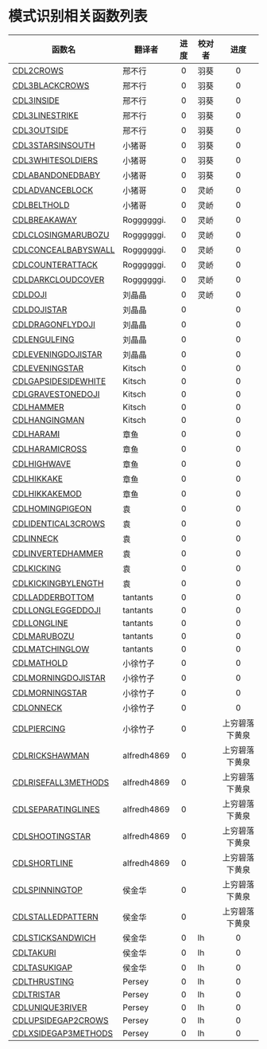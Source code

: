 # 模式识别相关函数列表

|函数名|翻译者|进度|校对者|进度|
|-----|----|:----:|----|:----:|
|[CDL2CROWS](CDL2CROWS.md)|邢不行|0|羽葵|0|
|[CDL3BLACKCROWS](CDL3BLACKCROWS.md) |邢不行|0|羽葵|0|
|[CDL3INSIDE](CDL3INSIDE.md) |邢不行|0|羽葵|0|
|[CDL3LINESTRIKE](CDL3LINESTRIKE.md) |邢不行|0|羽葵|0|
|[CDL3OUTSIDE](CDL3OUTSIDE.md) |邢不行|0|羽葵|0|
|[CDL3STARSINSOUTH](CDL3STARSINSOUTH.md) |小猪哥|0|羽葵|0|
|[CDL3WHITESOLDIERS](CDL3WHITESOLDIERS.md) |小猪哥|0|羽葵|0| 
|[CDLABANDONEDBABY](CDLABANDONEDBABY.md) |小猪哥|0|羽葵|0| 
|[CDLADVANCEBLOCK](CDLADVANCEBLOCK.md) |小猪哥|0|灵峤|0| 
|[CDLBELTHOLD](CDLBELTHOLD.md) |小猪哥|0|灵峤|0| 
|[CDLBREAKAWAY](CDLBREAKAWAY.md) |Roggggggi.|0|灵峤|0| 
|[CDLCLOSINGMARUBOZU](CDLCLOSINGMARUBOZU.md) |Roggggggi.|0|灵峤|0| 
|[CDLCONCEALBABYSWALL](CDLCONCEALBABYSWALL.md) |Roggggggi.|0|灵峤|0| 
|[CDLCOUNTERATTACK](CDLCOUNTERATTACK.md) |Roggggggi.|0|灵峤|0| 
|[CDLDARKCLOUDCOVER](CDLDARKCLOUDCOVER.md) |Roggggggi.|0|灵峤|0| 
|[CDLDOJI](CDLDOJI.md) |刘晶晶|0|灵峤|0| 
|[CDLDOJISTAR](CDLDOJISTAR.md) |刘晶晶|0||0| 
|[CDLDRAGONFLYDOJI](CDLDRAGONFLYDOJI.md) |刘晶晶|0||0| 
|[CDLENGULFING](CDLENGULFING.md) |刘晶晶|0||0| 
|[CDLEVENINGDOJISTAR](CDLEVENINGDOJISTAR.md) |刘晶晶|0||0| 
|[CDLEVENINGSTAR](CDLEVENINGSTAR.md) |Kitsch|0||0|
|[CDLGAPSIDESIDEWHITE](CDLGAPSIDESIDEWHITE.md) |Kitsch|0||0|
|[CDLGRAVESTONEDOJI](CDLGRAVESTONEDOJI.md) |Kitsch|0||0|
|[CDLHAMMER](CDLHAMMER.md) |Kitsch|0||0|
|[CDLHANGINGMAN](CDLHANGINGMAN.md) |Kitsch|0||0|
|[CDLHARAMI](CDLHARAMI.md) |章鱼|0||0|
|[CDLHARAMICROSS](CDLHARAMICROSS.md) |章鱼|0||0|
|[CDLHIGHWAVE](CDLHIGHWAVE.md) |章鱼|0||0|
|[CDLHIKKAKE](CDLHIKKAKE.md) |章鱼|0||0|
|[CDLHIKKAKEMOD](CDLHIKKAKEMOD.md) |章鱼|0||0|
|[CDLHOMINGPIGEON](CDLHOMINGPIGEON.md) |袁|0||0|
|[CDLIDENTICAL3CROWS](CDLIDENTICAL3CROWS.md) |袁|0||0|
|[CDLINNECK](CDLINNECK.md) |袁|0||0|
|[CDLINVERTEDHAMMER](CDLINVERTEDHAMMER.md) |袁|0||0|
|[CDLKICKING](CDLKICKING.md) |袁|0||0|
|[CDLKICKINGBYLENGTH](CDLKICKINGBYLENGTH.md) |袁|0||0|
|[CDLLADDERBOTTOM](CDLLADDERBOTTOM.md) |tantants|0||0|
|[CDLLONGLEGGEDDOJI](CDLLONGLEGGEDDOJI.md) |tantants|0||0|
|[CDLLONGLINE](CDLLONGLINE.md) |tantants|0||0|
|[CDLMARUBOZU](CDLMARUBOZU.md) |tantants|0||0|
|[CDLMATCHINGLOW](CDLMATCHINGLOW.md) |tantants|0||0|
|[CDLMATHOLD](CDLMATHOLD.md) |小徐竹子|0||0|
|[CDLMORNINGDOJISTAR](CDLMORNINGDOJISTAR.md) |小徐竹子|0||0|
|[CDLMORNINGSTAR](CDLMORNINGSTAR.md) |小徐竹子|0||0|
|[CDLONNECK](CDLONNECK.md) |小徐竹子|0||0|
|[CDLPIERCING](CDLPIERCING.md) |小徐竹子|0||上穷碧落下黄泉|0|
|[CDLRICKSHAWMAN](CDLRICKSHAWMAN.md) |alfredh4869|0||上穷碧落下黄泉|0|
|[CDLRISEFALL3METHODS](CDLRISEFALL3METHODS.md) |alfredh4869|0||上穷碧落下黄泉|0|
|[CDLSEPARATINGLINES](CDLSEPARATINGLINES.md) |alfredh4869|0||上穷碧落下黄泉|0|
|[CDLSHOOTINGSTAR](CDLSHOOTINGSTAR.md) |alfredh4869|0||上穷碧落下黄泉|0|
|[CDLSHORTLINE](CDLSHORTLINE.md) |alfredh4869|0||上穷碧落下黄泉|0|
|[CDLSPINNINGTOP](CDLSPINNINGTOP.md) |侯金华|0||上穷碧落下黄泉|0|
|[CDLSTALLEDPATTERN](CDLSTALLEDPATTERN.md) |侯金华|0||上穷碧落下黄泉|0|
|[CDLSTICKSANDWICH](CDLSTICKSANDWICH.md) |侯金华|0|lh|0|
|[CDLTAKURI](CDLTAKURI.md) |侯金华|0|lh|0|
|[CDLTASUKIGAP](CDLTASUKIGAP.md) |侯金华|0|lh|0| 
|[CDLTHRUSTING](CDLTHRUSTING.md) |Persey|0|lh|0|
|[CDLTRISTAR](CDLTRISTAR.md) |Persey|0|lh|0|
|[CDLUNIQUE3RIVER](CDLUNIQUE3RIVER.md) |Persey|0|lh|0|
|[CDLUPSIDEGAP2CROWS](CDLUPSIDEGAP2CROWS.md) |Persey|0|lh|0|
|[CDLXSIDEGAP3METHODS](CDLXSIDEGAP3METHODS.md) |Persey|0|lh|0|
